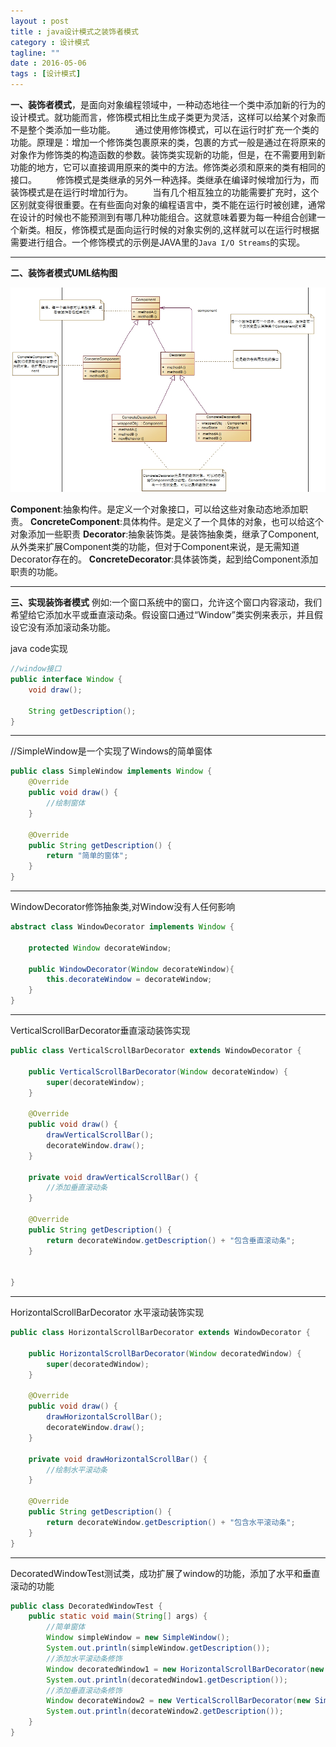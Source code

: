 ```yaml
---
layout : post
title : java设计模式之装饰者模式
category : 设计模式
tagline: ""
date : 2016-05-06
tags : [设计模式]
---
```


**一、装饰者模式**，是面向对象编程领域中，一种动态地往一个类中添加新的行为的设计模式。就功能而言，修饰模式相比生成子类更为灵活，这样可以给某个对象而不是整个类添加一些功能。
  &nbsp;&nbsp;&nbsp;&nbsp;&nbsp;&nbsp;&nbsp;通过使用修饰模式，可以在运行时扩充一个类的功能。原理是：增加一个修饰类包裹原来的类，包裹的方式一般是通过在将原来的对象作为修饰类的构造函数的参数。装饰类实现新的功能，但是，在不需要用到新功能的地方，它可以直接调用原来的类中的方法。修饰类必须和原来的类有相同的接口。
&nbsp;&nbsp;&nbsp;&nbsp;&nbsp;&nbsp;&nbsp;修饰模式是类继承的另外一种选择。类继承在编译时候增加行为，而装饰模式是在运行时增加行为。
&nbsp;&nbsp;&nbsp;&nbsp;&nbsp;&nbsp;&nbsp;当有几个相互独立的功能需要扩充时，这个区别就变得很重要。在有些面向对象的编程语言中，类不能在运行时被创建，通常在设计的时候也不能预测到有哪几种功能组合。这就意味着要为每一种组合创建一个新类。相反，修饰模式是面向运行时候的对象实例的,这样就可以在运行时根据需要进行组合。一个修饰模式的示例是JAVA里的`Java I/O Streams`的实现。

------

**二、装饰者模式UML结构图**

![Java And Unicode](/images/decorated.jpg)


**Component**:抽象构件。是定义一个对象接口，可以给这些对象动态地添加职责。
**ConcreteComponent**:具体构件。是定义了一个具体的对象，也可以给这个对象添加一些职责
**Decorator**:抽象装饰类。是装饰抽象类，继承了Component,从外类来扩展Component类的功能，但对于Component来说，是无需知道Decorator存在的。
**ConcreteDecorator**:具体装饰类，起到给Component添加职责的功能。

------

**三、实现装饰者模式**
例如:一个窗口系统中的窗口，允许这个窗口内容滚动，我们希望给它添加水平或垂直滚动条。假设窗口通过“Window”类实例来表示，并且假设它没有添加滚动条功能。

java code实现

```java
//window接口
public interface Window {
    void draw();

    String getDescription();
}
```
---------
//SimpleWindow是一个实现了Windows的简单窗体

```java
public class SimpleWindow implements Window {
    @Override
    public void draw() {
        //绘制窗体
    }

    @Override
    public String getDescription() {
        return "简单的窗体";
    }
}
```

--------
WindowDecorator修饰抽象类,对Window没有人任何影响

```java
abstract class WindowDecorator implements Window {

    protected Window decorateWindow;

    public WindowDecorator(Window decorateWindow){
        this.decorateWindow = decorateWindow;
    }
}
```
------
VerticalScrollBarDecorator垂直滚动装饰实现

```java
public class VerticalScrollBarDecorator extends WindowDecorator {

    public VerticalScrollBarDecorator(Window decorateWindow) {
        super(decorateWindow);
    }

    @Override
    public void draw() {
        drawVerticalScrollBar();
        decorateWindow.draw();
    }

    private void drawVerticalScrollBar() {
        //添加垂直滚动条
    }

    @Override
    public String getDescription() {
        return decorateWindow.getDescription() + "包含垂直滚动条";
    }


}
```
-----------

HorizontalScrollBarDecorator 水平滚动装饰实现

```java
public class HorizontalScrollBarDecorator extends WindowDecorator {

    public HorizontalScrollBarDecorator(Window decoratedWindow) {
        super(decoratedWindow);
    }

    @Override
    public void draw() {
        drawHorizontalScrollBar();
        decorateWindow.draw();
    }

    private void drawHorizontalScrollBar() {
        //绘制水平滚动条
    }

    @Override
    public String getDescription() {
        return decorateWindow.getDescription() + "包含水平滚动条";
    }
}
```
---------
DecoratedWindowTest测试类，成功扩展了window的功能，添加了水平和垂直滚动的功能

```java
public class DecoratedWindowTest {
    public static void main(String[] args) {
        //简单窗体
        Window simpleWindow = new SimpleWindow();
        System.out.println(simpleWindow.getDescription());
        //添加水平滚动条修饰
        Window decoratedWindow1 = new HorizontalScrollBarDecorator(new SimpleWindow());
        System.out.println(decoratedWindow1.getDescription());
        //添加垂直滚动条修饰
        Window decorateWindow2 = new VerticalScrollBarDecorator(new SimpleWindow());
        System.out.println(decorateWindow2.getDescription());
    }
}

```
